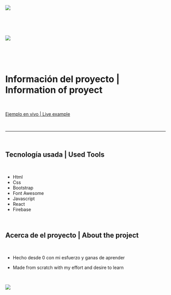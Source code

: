 ![](https://i.ibb.co/KjDKJNW/Header-Footer.png)

<br>
<br>
<br>

![](https://i.ibb.co/txgpz0s/Logo-Ec.png)

<br>
<br>
<br>

Información del proyecto    |   Information of proyect
=============

<br>

[Ejemplo en vivo | Live example](https://estefanoc.github.io/UrbanStyle/ "Proyect Link")

<br>

----

<br>

<h2>Tecnología usada         |       Used Tools</h2>

<br>

- Html
- Css
- Bootstrap
- Font Awesome
- Javascript
- React
- Firebase
     
<br>

<h2>Acerca de el proyecto         |       About the project</h2>

<br>

* Hecho desde 0 con mi esfuerzo y ganas de aprender

* Made from scratch with my effort and desire to learn


<br>

![](https://i.ibb.co/KjDKJNW/Header-Footer.png)
